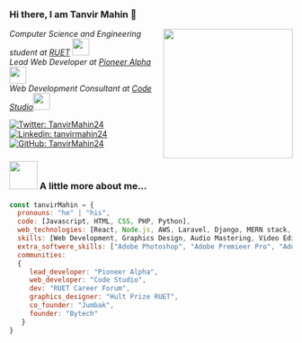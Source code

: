 ### Hi there, I am Tanvir Mahin 👋
<img align='right' src="https://media.giphy.com/media/lq4OYg1yffhDdrnL39/giphy.gif" width="230">
<p><em>Computer Science and Engineering student at <a href="https://www.ruet.ac.bd/">RUET</a> <img src="https://media.giphy.com/media/fYSnHlufseco8Fh93Z/giphy.gif" width="30"></br>Lead Web Developer at <a href="https://pioneeralpha.com/">Pioneer Alpha</a><img src="https://media.giphy.com/media/WUlplcMpOCEmTGBtBW/giphy.gif" width="30"> 
 </br>Web Development Consultant at <a href="https://code-studio-4.com/">Code Studio</a><img src="https://media.giphy.com/media/QXPqYpSyBIMjBTtBbl/giphy.gif" width="30"> 
</em></p>

[![Twitter: TanvirMahin24](https://img.shields.io/twitter/follow/TanvirMahin24?style=social)](https://twitter.com/TanvirMahin24)
[![Linkedin: tanvirmahin24](https://img.shields.io/badge/-tanvirmahin24-blue?style=flat-square&logo=Linkedin&logoColor=white&link=https://www.linkedin.com/in/tanvirmahin24/)](https://www.linkedin.com/in/tanvirmahin24)
[![GitHub: TanvirMahin24](https://img.shields.io/github/followers/TanvirMahin24?label=follow&style=social)](https://github.com/TanvirMahin24)


### <img src="https://media.giphy.com/media/VgCDAzcKvsR6OM0uWg/giphy.gif" width="50"> A little more about me...  
```javascript
const tanvirMahin = {
  pronouns: "he" | "his",
  code: [Javascript, HTML, CSS, PHP, Python],
  web_technologies: [React, Node.js, AWS, Laravel, Django, MERN stack, Gatsby, Next.js, Git, Github],
  skills: [Web Development, Graphics Design, Audio Mastering, Video Editing],
  extra_softwere_skills: ["Adobe Photoshop", "Adobe Premieer Pro", "Adobe Illustrator", "Adobe After Effect"],
  communities: 
  {
     lead_developer: "Pioneer Alpha",
     web_developer: "Code Studio",
     dev: "RUET Career Forum",
     graphics_designer: "Hult Prize RUET",
     co_founder: "Jumbak",
     founder: "Bytech"
   }
}
```
